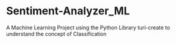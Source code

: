 # Sentiment-Analyzer_ML
A Machine Learning Project using the Python Library turi-create to understand the concept of Classification
